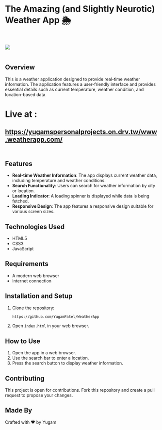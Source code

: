 # The Amazing (and Slightly Neurotic) Weather App 🌦️ <br><br>

<img src="https://github.com/YugamPatel/WeatherApp/blob/main/Screenshot%202023-09-03%20at%2012.06.57%20PM.png"></img> <br><br>
## Overview

This is a weather application designed to provide real-time weather information. The application features a user-friendly interface and provides essential details such as current temperature, weather condition, and location-based data.

# Live at :
## https://yugamspersonalprojects.on.drv.tw/www.weatherapp.com/ <br><br>

## Features

- **Real-time Weather Information**: The app displays current weather data, including temperature and weather conditions.
- **Search Functionality**: Users can search for weather information by city or location.
- **Loading Indicator**: A loading spinner is displayed while data is being fetched.
- **Responsive Design**: The app features a responsive design suitable for various screen sizes.

## Technologies Used

- HTML5
- CSS3
- JavaScript

## Requirements

- A modern web browser
- Internet connection

## Installation and Setup

1. Clone the repository:
    ```bash
    https://github.com/YugamPatel/WeatherApp
    ```
2. Open `index.html` in your web browser.

## How to Use

1. Open the app in a web browser.
2. Use the search bar to enter a location.
3. Press the search button to display weather information.

## Contributing

This project is open for contributions. Fork this repository and create a pull request to propose your changes.

## Made By

Crafted with ❤️ by Yugam
